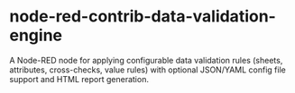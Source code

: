 # node-red-contrib-data-validation-engine
A Node-RED node for applying configurable data validation rules (sheets, attributes, cross-checks, value rules) with optional JSON/YAML config file support and HTML report generation.
